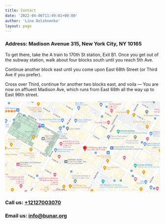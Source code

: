 ```yaml
---
title: Contact
date: '2022-04-06T11:49:01+00:00'
author: 'Lina Dolzhnenko'
layout: page
---
```


### Address: Madison Avenue 315, New York City, NY 10165 ###  

To get there, take the A train to 170th St station, Exit B1. Once you get out of the subway station, walk about four blocks south until you reach 5th Ave. 

Continue another block east until you come upon East 68th Street (or Third Ave if you prefer). 

Cross over Third, continue for another two blocks east, and voila — You are now on affluent Madison Ave, which runs from East 68th all the way up to East 96th street.

![Map](/images/Map_Bunar.jpg)


### Call us: [+12127003070](tel:+12127003070) ###

### Email us: <info@bunar.org> ###

